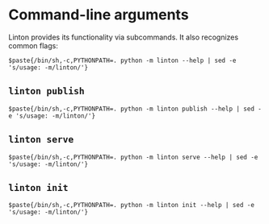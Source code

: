 # Command-line arguments

Linton provides its functionality via subcommands. It also recognizes common flags:

```
$paste{/bin/sh,-c,PYTHONPATH=. python -m linton --help | sed -e 's/usage: -m/linton/'}
```

## `linton publish`

```
$paste{/bin/sh,-c,PYTHONPATH=. python -m linton publish --help | sed -e 's/usage: -m/linton/'}
```

## `linton serve`

```
$paste{/bin/sh,-c,PYTHONPATH=. python -m linton serve --help | sed -e 's/usage: -m/linton/'}
```

## `linton init`

```
$paste{/bin/sh,-c,PYTHONPATH=. python -m linton init --help | sed -e 's/usage: -m/linton/'}
```
